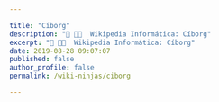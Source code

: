 ```yaml
---

title: "Cíborg"
description: "📖 👨‍💻  Wikipedia Informática: Cíborg"
excerpt: "📖 👨‍💻  Wikipedia Informática: Cíborg"
date: 2019-08-28 09:07:07
published: false
author_profile: false
permalink: /wiki-ninjas/ciborg

---
```



<!-- 
#### NOTAS EXTRAÍDAS DE LIBRO
-->

<!-- Posterior definición del término * por Donna Haraway, en "manifiesto para cyborgs" donde se refiere al mismo como "un híbrido entre una máquina y un organismo" 1991, p.50.

C.H.Gray lo define como "organismos autorregulados que combinan juntamente lo natural y lo artificial en un solo sistema" (2002, pag.2)

Gray diferencia en una escala de entre "simple controlleres" controladores simples >>> son los formados por el uso de interfaces informáticas y digitales derivados de la comunicación a través de un ordenador o algún tipo de inyección sobre el cuerpo. Bio-tech integratos "anexo de elementos artículados o implantación de mejoras de las capacidades fisiologicas a traves de apexion de protesis al cuerpo" o genetic cyborgs "la formación de híbridos mediante la ingeniería genética -exoesqueletos mecánicos cubiertos por completo por musculatura humana y la posible transferencia de las facultades humanas -memoria y conciencia- en dispositivos inorgánicos -chps, discos durs, etc"

Clasificación de Clynes sobre los Cyborgs:

Distingue entre los cybrgs mecánicos y los orgánicos. Posteriormente entre, Cyborgs I: -astronatuta ayudada a sobrevivir fuera d su atmósfera, el cyborg fisiologico- Cyborgs II: -los que incorporan mecanismos d regulacion emocional- cyborg psicológico- Cyborgs III: -los que hacen uso del conocimiento biológico y genético, insertando nuevos genes en su ADN, el cyborg genético)
y el cyborg IV: -la suma de todo l oanterior - AUN NO EXISTEN?- y serían acapae de modificar su propia herencia y descendencia.

Clasificación de tipos de cyborgs, en varios tipos de s"istemas de naturaleza mixsta" o "sistemas híbridos":

Inicio Humano. Método -protesis "bionico" .Humanos tecnologicamnte modificados de un modo importante- Logica: endogena, maquinizar lo humano. Final: Cyborg -humano protesico-
Inicio Máquina. Método -mímesis (IA) maquinas replicantes o imitantes de lo humano, incluso con componentes biologicos anadidos. Lógica: Exógena -humanizar la máquina. Final. Cyborg -máquina android-
Inicio: Humano+Máquina . Método -recombinación a muy pequeñas escalas- nanobiotecnologia e ingenieria genética-. Lógia: fusión e hibridación desde la gestación. Cyborg: PostHumano.
-->